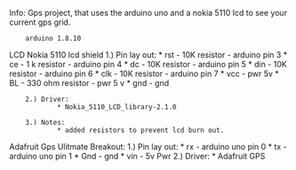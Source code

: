 Info:
        Gps project, that uses the arduino uno and a nokia 5110 lcd to see your current gps grid.

        arduino 1.8.10

LCD Nokia 5110 lcd shield
        1.) Pin lay out:
                * rst - 10K resistor - arduino pin 3
                * ce - 1 k resistor - arduino pin 4
                * dc - 10K resistor - arduino pin 5
                * din - 10K resistor - arduino pin 6
                * clk - 10K resistor - arduino pin 7
                * vcc - pwr 5v
                * BL - 330 ohm resistor - pwr 5 v
                * gnd - gnd

        2.) Driver:
                * Nokia_5110_LCD_library-2.1.0

        3.) Notes:
                * added resistors to prevent lcd burn out.


Adafruit Gps Ulitmate Breakout:
        1.) Pin lay out:
                * rx - arduino uno pin 0
                * tx - arduino uno pin 1
                * Gnd - gnd
                * vin - 5v Pwr
        2.) Driver:
                * Adafruit GPS 
